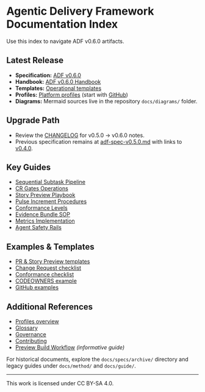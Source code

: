 # Agentic Delivery Framework Documentation Index

Use this index to navigate ADF v0.6.0 artifacts.

## Latest Release
- **Specification:** [ADF v0.6.0](specs/adf-spec-v0.6.0.md)
- **Handbook:** [ADF v0.6.0 Handbook](handbook/README.md)
- **Templates:** [Operational templates](templates/pr-template.md)
- **Profiles:** [Platform profiles](profiles/overview.md) (start with [GitHub](profiles/github.md))
- **Diagrams:** Mermaid sources live in the repository `docs/diagrams/` folder.

## Upgrade Path
- Review the [CHANGELOG](CHANGELOG.md) for v0.5.0 → v0.6.0 notes.
- Previous specification remains at [adf-spec-v0.5.0.md](specs/adf-spec-v0.5.0.md) with links to [v0.4.0](specs/spec.v0.4.0.md).

## Key Guides
- [Sequential Subtask Pipeline](handbook/ssp.md)
- [CR Gates Operations](handbook/cr-gates.md)
- [Story Preview Playbook](handbook/story-preview.md)
- [Pulse Increment Procedures](handbook/pulse-increment.md)
- [Conformance Levels](handbook/conformance.md)
- [Evidence Bundle SOP](handbook/evidence-bundle.md)
- [Metrics Implementation](handbook/metrics.md)
- [Agent Safety Rails](handbook/safety-rails.md)

## Examples & Templates
- [PR & Story Preview templates](templates/pr-template.md)
- [Change Request checklist](templates/cr-checklist.md)
- [Conformance checklist](templates/conformance-checklist.md)
- [CODEOWNERS example](templates/codeowners.example)
- [GitHub examples](examples/github/pr-template.example.md)

## Additional References
- [Profiles overview](profiles/overview.md)
- [Glossary](glossary.md)
- [Governance](governance.md)
- [Contributing](contributing.md)
- [Preview Build Workflow](guide/website-preview.md) _(informative guide)_

For historical documents, explore the `docs/specs/archive/` directory and legacy guides under `docs/method/` and `docs/guide/`.

---

This work is licensed under CC BY-SA 4.0.
